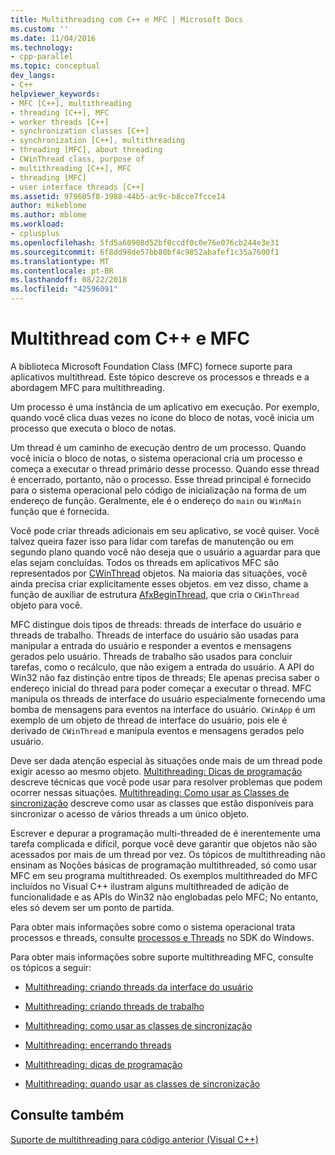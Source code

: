```yaml
---
title: Multithreading com C++ e MFC | Microsoft Docs
ms.custom: ''
ms.date: 11/04/2016
ms.technology:
- cpp-parallel
ms.topic: conceptual
dev_langs:
- C++
helpviewer_keywords:
- MFC [C++], multithreading
- threading [C++], MFC
- worker threads [C++]
- synchronization classes [C++]
- synchronization [C++], multithreading
- threading [MFC], about threading
- CWinThread class, purpose of
- multithreading [C++], MFC
- threading [MFC]
- user interface threads [C++]
ms.assetid: 979605f8-3988-44b5-ac9c-b8cce7fcce14
author: mikeblome
ms.author: mblome
ms.workload:
- cplusplus
ms.openlocfilehash: 5fd5a60908d52bf0ccdf0c0e76e076cb244e3e31
ms.sourcegitcommit: 6f8dd98de57bb80bf4c9852abafef1c35a7600f1
ms.translationtype: MT
ms.contentlocale: pt-BR
ms.lasthandoff: 08/22/2018
ms.locfileid: "42596091"
---
```

# <a name="multithreading-with-c-and-mfc"></a>Multithread com C++ e MFC
A biblioteca Microsoft Foundation Class (MFC) fornece suporte para aplicativos multithread. Este tópico descreve os processos e threads e a abordagem MFC para multithreading.  
  
Um processo é uma instância de um aplicativo em execução. Por exemplo, quando você clica duas vezes no ícone do bloco de notas, você inicia um processo que executa o bloco de notas.  
  
Um thread é um caminho de execução dentro de um processo. Quando você inicia o bloco de notas, o sistema operacional cria um processo e começa a executar o thread primário desse processo. Quando esse thread é encerrado, portanto, não o processo. Esse thread principal é fornecido para o sistema operacional pelo código de inicialização na forma de um endereço de função. Geralmente, ele é o endereço do `main` ou `WinMain` função que é fornecida.  
  
Você pode criar threads adicionais em seu aplicativo, se você quiser. Você talvez queira fazer isso para lidar com tarefas de manutenção ou em segundo plano quando você não deseja que o usuário a aguardar para que elas sejam concluídas. Todos os threads em aplicativos MFC são representados por [CWinThread](../mfc/reference/cwinthread-class.md) objetos. Na maioria das situações, você ainda precisa criar explicitamente esses objetos. em vez disso, chame a função de auxiliar de estrutura [AfxBeginThread](../mfc/reference/application-information-and-management.md#afxbeginthread), que cria o `CWinThread` objeto para você.  
  
MFC distingue dois tipos de threads: threads de interface do usuário e threads de trabalho. Threads de interface do usuário são usadas para manipular a entrada do usuário e responder a eventos e mensagens gerados pelo usuário. Threads de trabalho são usados para concluir tarefas, como o recálculo, que não exigem a entrada do usuário. A API do Win32 não faz distinção entre tipos de threads; Ele apenas precisa saber o endereço inicial do thread para poder começar a executar o thread. MFC manipula os threads de interface do usuário especialmente fornecendo uma bomba de mensagens para eventos na interface do usuário. `CWinApp` é um exemplo de um objeto de thread de interface do usuário, pois ele é derivado de `CWinThread` e manipula eventos e mensagens gerados pelo usuário.  
  
Deve ser dada atenção especial às situações onde mais de um thread pode exigir acesso ao mesmo objeto. [Multithreading: Dicas de programação](../parallel/multithreading-programming-tips.md) descreve técnicas que você pode usar para resolver problemas que podem ocorrer nessas situações. [Multithreading: Como usar as Classes de sincronização](../parallel/multithreading-how-to-use-the-synchronization-classes.md) descreve como usar as classes que estão disponíveis para sincronizar o acesso de vários threads a um único objeto.  
  
Escrever e depurar a programação multi-threaded de é inerentemente uma tarefa complicada e difícil, porque você deve garantir que objetos não são acessados por mais de um thread por vez. Os tópicos de multithreading não ensinam as Noções básicas de programação multithreaded, só como usar MFC em seu programa multithreaded. Os exemplos multithreaded do MFC incluídos no Visual C++ ilustram alguns multithreaded de adição de funcionalidade e as APIs do Win32 não englobadas pelo MFC; No entanto, eles só devem ser um ponto de partida.  
  
Para obter mais informações sobre como o sistema operacional trata processos e threads, consulte [processos e Threads](http://msdn.microsoft.com/library/windows/desktop/ms684841) no SDK do Windows.  
  
Para obter mais informações sobre suporte multithreading MFC, consulte os tópicos a seguir:  
  
- [Multithreading: criando threads da interface do usuário](../parallel/multithreading-creating-user-interface-threads.md)  
  
- [Multithreading: criando threads de trabalho](../parallel/multithreading-creating-worker-threads.md)  
  
- [Multithreading: como usar as classes de sincronização](../parallel/multithreading-how-to-use-the-synchronization-classes.md)  
  
- [Multithreading: encerrando threads](../parallel/multithreading-terminating-threads.md)  
  
- [Multithreading: dicas de programação](../parallel/multithreading-programming-tips.md)  
  
- [Multithreading: quando usar as classes de sincronização](../parallel/multithreading-when-to-use-the-synchronization-classes.md)  
  
## <a name="see-also"></a>Consulte também  
 
[Suporte de multithreading para código anterior (Visual C++)](../parallel/multithreading-support-for-older-code-visual-cpp.md)